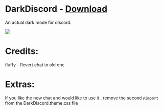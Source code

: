 # DarkDiscord - [Download](https://betterdiscord.net/ghdl?id=3132)
An actual dark mode for discord.

<img src="https://i.imgur.com/XjXTKPL.png"/>

# Credits:
fluffy - Revert chat to old one

# Extras:
If you like the new chat and would like to use it , remove the second `@import` from the DarkDiscord.theme.css file 
